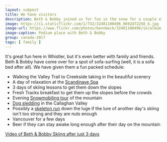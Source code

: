 ```yaml
---
layout: subpost
title: We have visitors
description: Beth & Bobby joined us for fun in the snow for a couple of weeks
image: https://c1.staticflickr.com/1/732/32481100496_0692d72258_b.jpg
image-url: https://www.flickr.com/photos/bennbeck/32481100496/in/album-72157675534525443/
image-caption: Podium place with Beth & Bobby
group: canada-2017
tags: [ family ]
---
```


It's great fun here in Whistler, but it's even better with family and friends. Beth & Bobby have come over for a spot of sofa-surfing (well, it is a sofa bed after all).
We have given them  a fun packed schedule:

- Walking the Valley Trail to Creekside taking in the beautiful scenery
- A day of relaxation at the [Scandinave Spa](http://www.scandinave.com/en/whistler/)
- 3 days of skiing lessons to get them down the slopes
- Fresh Tracks breakfast to get them up the slopes before the crowds
- Evening [Snowmobiling tour](https://www.canadianwilderness.com/fondue/) of the mountain
- [Dog sledding](https://www.canadianwilderness.com/dogsled/) in the Callaghan Valley
- Possibly a [skeleton run](http://www.whistlersportlegacies.com/activities/skeleton) down the luge if the lure of another day's skiing isn't too strong and they are nuts enough
- Vancouver for a few days
- Beer if they can stay awake long enough after their day on the mountain

<a href="https://www.youtube.com/watch?v=bSkwqgfDwrQ&t=1s" class="button icon fa-youtube" target="_blank">Video of Beth &amp; Bobby Skiing after just 3 days</a>
